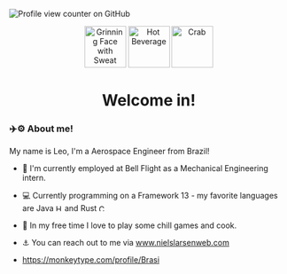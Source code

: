 ![Profile view counter on GitHub](https://komarev.com/ghpvc/?username=Brasilius)
<div id="header" align="center">
  <img src="https://raw.githubusercontent.com/Tarikul-Islam-Anik/Animated-Fluent-Emojis/master/Emojis/Smilies/Grinning%20Face%20with%20Sweat.png" alt="Grinning Face with Sweat" width="75" height="75" />
  <img src="https://raw.githubusercontent.com/Tarikul-Islam-Anik/Animated-Fluent-Emojis/master/Emojis/Food/Hot%20Beverage.png" alt="Hot Beverage" width="75" height="75" />
  <img src="https://raw.githubusercontent.com/Tarikul-Islam-Anik/Animated-Fluent-Emojis/master/Emojis/Food/Crab.png" alt="Crab" width="75" height="75" />
</div>
<h1 align = "center">
Welcome in!
</h1>

### ✈️⚙️ About me! 

My name is Leo, I'm a Aerospace Engineer from Brazil!  

- 🚁 I'm currently employed at Bell Flight as a Mechanical Engineering intern.

- 💻 Currently programming on a Framework 13 - my favorite languages are Java <img src="https://raw.githubusercontent.com/Tarikul-Islam-Anik/Animated-Fluent-Emojis/master/Emojis/Food/Hot%20Beverage.png" alt="Hot Beverage" width="12" height="12" /> and Rust   <img src="https://raw.githubusercontent.com/Tarikul-Islam-Anik/Animated-Fluent-Emojis/master/Emojis/Food/Crab.png" alt="Crab" width="12" height="12" />

- 🙌 In my free time I love to play some chill games and cook.

- ⚓ You can reach out to me via www.nielslarsenweb.com

- https://monkeytype.com/profile/Brasi
